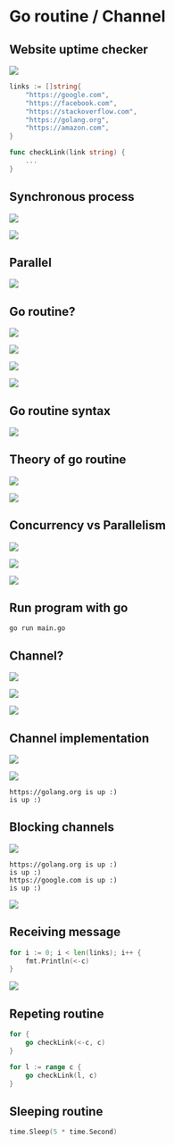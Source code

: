 # Go routine / Channel

## Website uptime checker

![](01.01.png)

```go
links := []string{
    "https://google.com",
    "https://facebook.com",
    "https://stackoverflow.com",
    "https://golang.org",
    "https://amazon.com",
}
```

```go
func checkLink(link string) {
	...
}
```

## Synchronous process

![](01.02.png)

![](01.03.png)

## Parallel

![](01.04.png)

## Go routine?

![](01.05.png)

![](01.06.png)

![](01.07.png)

![](01.08.png)

## Go routine syntax

![](01.09.png)

## Theory of go routine

![](01.10.png)

![](01.11.png)

## Concurrency vs Parallelism

![](01.12.png)

![](01.13.png)

![](01.14.png)

## Run program with go

```
go run main.go
```

## Channel?

![](01.15.png)

![](01.16.png)

![](01.17.png)

## Channel implementation

![](01.18.png)

![](01.19.png)

```
https://golang.org is up :)
is up :)
```

## Blocking channels

![](01.20.png)

```
https://golang.org is up :)
is up :)
https://google.com is up :)
is up :)
```

![](01.21.png)

## Receiving message

```go
for i := 0; i < len(links); i++ {
    fmt.Println(<-c)
}
```

![](01.22.png)

## Repeting routine

```go
for {
    go checkLink(<-c, c)
}
```

```go
for l := range c {
    go checkLink(l, c)
}
```

## Sleeping routine

```go
time.Sleep(5 * time.Second)
```
